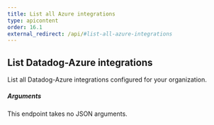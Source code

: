 ```yaml
---
title: List all Azure integrations
type: apicontent
order: 16.1
external_redirect: /api/#list-all-azure-integrations
---
```


## List Datadog-Azure integrations

List all Datadog-Azure integrations configured for your organization.

##### Arguments

This endpoint takes no JSON arguments.
